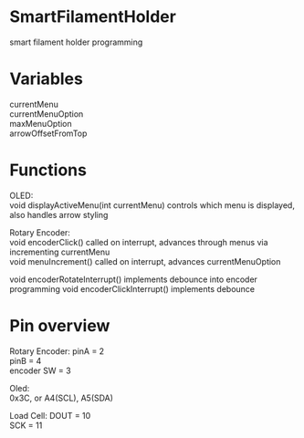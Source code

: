# SmartFilamentHolder
smart filament holder programming

# Variables  
  currentMenu  
  currentMenuOption  
  maxMenuOption  
  arrowOffsetFromTop  

# Functions
OLED:  
  void displayActiveMenu(int currentMenu) controls which menu is displayed, also handles arrow styling
  

Rotary Encoder:  
  void encoderClick() called on interrupt, advances through menus via incrementing currentMenu  
  void menuIncrement() called on interrupt, advances currentMenuOption  
  
  void encoderRotateInterrupt() implements debounce into encoder programming
  void encoderClickInterrupt() implements debounce

# Pin overview

Rotary Encoder:
  pinA = 2  
  pinB = 4  
  encoder SW = 3  

Oled:  
  0x3C, or A4(SCL), A5(SDA)
  
Load Cell: 
  DOUT = 10  
  SCK = 11  
